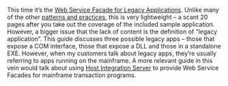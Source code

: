 This time it’s the [Web Service Facade for Legacy
Applications](http://www.microsoft.com/downloads/details.aspx?familyid=28dd3a02-141d-4af0-8828-bfb71b66688a&displaylang=en).
Unlike many of the other [patterns and
practices](http://www.microsoft.com/resources/practices/), this is very
lightweight – a scant 20 pages after you take out the coverage of the
included sample application. However, a bigger issue that the lack of
content is the definition of “legacy application”. This guide discusses
three possible legacy apps – those that expose a COM interface, those
that expose a DLL and those in a standalone EXE. However, when my
customers talk about legacy apps, they’re usually referring to apps
running on the mainframe. A more relevant guide in this vein would talk
about using [Host Integration
Server](http://www.microsoft.com/hiserver/) to provide Web Service
Facades for mainframe transaction programs.
